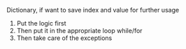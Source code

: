 

Dictionary, if want to save index and value for further usage

1. Put the logic first
2. Then put it in the appropriate loop while/for
3. Then take care of the exceptions